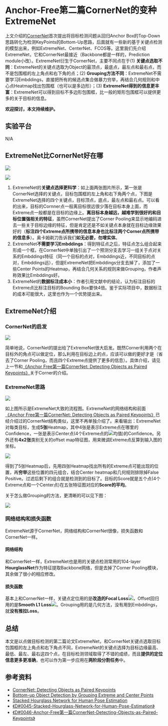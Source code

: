 #                                 Anchor-Free第二篇CornerNet的变种ExtremeNet

上文介绍的[CornerNet](<https://github.com/Captain1986/CaptainBlackboard/blob/master/D%230046-Anchor-Free%E7%AC%AC%E4%B8%80%E7%AF%87CornerNet-Detecting-Objects-as-Paired-Keypoints/D%230046.md>)首次提出将目标检测问题从回归Anchor Box的Top-Down思路转化为检测KeyPoints的Bottom-Up思路，后面就有一些新的基于关键点检测的模型出来，例如ExtremeNet、CenterNet、FCOS等。这里我们先介绍ExtremeNet，它和CornerNet最接近（Backbone都是一样的，Prediction module小改）。ExtremeNet衍生于CornerNet，主要不同点在于(1) **关键点选取不同**：ExtremeNet的关键点选取为Object的最顶点，最底点，最左点和最右点，而不是包围框的左上角点和右下角的点；(2) **Grouping方法不同**：ExtremeNet不需要学习Embddings，直接把所有的候选点集合做暴力穷举，再结合几何规则和中心点Heatmap找出包围框（也可以是多边形）；(3) **ExtremeNet得到的信息更丰富**：ExtremeNet可以得到目标不多边形包围框，比一般的矩形包围框可以提供更多的关于目标的信息。

**欢迎探讨，本文持续维护。**

## 实验平台

N/A

## ExtremeNet比CornerNet好在哪

![](images/575.png)

![](images/580.png)

1. ExtremeNet的**关键点选择更科学**：如上面两张图片所示，第一张是CornerNet选择的关键点，目标包围框的左上角和右下角两个点，下图是ExtremeNet选择的四个关键点，目标顶点，底点，最左点和最右点。可以看的出来，目标的Cornner点一般离目标很远很少落在目标本身上面，而Extreme点一般都是在目标的边缘上。**离目标本身越远，越难学到很好的和目标位置强相关的特征**，虽然CornerNet提出了Corner Pooling来显示地编码进去一些关于目标边缘的特征，但是肯定还是不如关键点本身就在目标边缘效果好的（**标注四个Extreme点所携带的信息本身也比标注两个Corner点所携带的信息多**）。奥卡姆剃刀告诉我们**如无必要，勿增实体**。
2. ExtremeNet**不需要学习Embddings**：得到特征点之后，特征点怎么组合起来形成一个框，在CornerNet中单独引出了一个预测分支去学习一组关于点对关系的Embddings特征（同一个目标的点对，Embddings近，不同目标的点对，Embddings远），但是ExtremeNet把Embddings分支去掉了，添加了一些Center Points的Heatmap，再结合几何关系的规则来做Grouping，作者声称效果比Embddings好。
3. ExtremeNet的**数据标注成本小**：作者引用文献中的结论，认为标注目标的Extreme点比标注目标的Bounding Box要快4倍。鉴于实际项目中，数据标注的成本可能很大，这里也作为一个优势提出来。

## ExtremeNet介绍

### CornerNet的启发

![](images/565.png)

简单地说，CornerNet的提出给了ExtremeNet很大启发。既然Corner利用两个在目标外的角点可以做定位，那么利用在目标边上的点，应该可以做的更好才是（省去了Corner Pooling，而且四个Extreme点提供了更多的信息）。具体介绍，请见上一节和[《Anchor Free第一篇CornerNet: Detecting Objects as Paired Keypoints》](<https://github.com/Captain1986/CaptainBlackboard/blob/master/D%230046-Anchor-Free%E7%AC%AC%E4%B8%80%E7%AF%87CornerNet-Detecting-Objects-as-Paired-Keypoints/D%230046.md>)关于Corner的介绍。

### ExtremeNet思路

![](images/582.png)

如上图所示是ExtremeNet大致的流程图。ExtremeNet的网络结构和前面[《Anchor Free第一篇CornerNet: Detecting Objects as Paired Keypoints》](<https://github.com/Captain1986/CaptainBlackboard/blob/master/D%230046-Anchor-Free%E7%AC%AC%E4%B8%80%E7%AF%87CornerNet-Detecting-Objects-as-Paired-Keypoints/D%230046.md>)已经介绍过的CornerNet结构类似，这里不再单独介绍了。来看输出：ExtremeNet对每类目标，生成**5张**Heatmap，其中4张是表示Extreme点在哪里的Confidence，一张是表示Center点(4个Extreme点的![](images/583.png)均值)的Confidence。另外还有**4x2张**类别无关的offset map特征图，用来微调Extreme点反算到输入图的坐标。

![](images/581.png)

得到了5张Heatmap后，先用四张Heatmap找出所有的Extreme点可能出现的位置，再**穷举**这些位置的四元组合，结合Center heatmap和几何规则排除掉False Positive。过滤后剩下的组合就是检测到的目标了。目标的Score就是五个点(4个Extreme点和一个Center点)在五张特征图对应的**Score的平均**。

关于怎么做Grouping的方法，更清晰的可以见下图：

![](images/584.png)

### 网络结构和损失函数

ExtremeNet源于CornerNet，网络结构和CornerNet很像，损失函数和CornerNet一样。

#### 网络结构

和CornerNet一样，ExtremeNet也是用的关键点检测常用的104-layer **HourglassNet**作为特征提取Backbone网络，但是去掉了Corner Pooling模块，其余做了很小的相应修改。

#### 损失函数

基本上和CornerNet一样，关键点定位用的是**改造的Focal Loss**![](images/585.png)，Offset回归用的是**Smooth L1 Loss**![](images/586.png)。Grouping用的是几何方法，没有用到Embddings，就**没有推拉Loss**。

## 总结

本文是以点做目标检测的第二篇论文ExtremeNet，和CornerNet关键点选取目标包围框的左上角点和右下角点不同，ExtremeNet的关键点选择为目标边缘最高、最低、最左、最右这四个点，在目标检测领域取得了不错的成绩，而且**提供的定位信息更多更准确**，也可以作为第一步应用在**两阶段分割任务**中。

## 参考资料

+ [CornerNet: Detecting Objects as Paired Keypoints](https://arxiv.org/abs/1808.01244)
+ [Bottom-up Object Detection by Grouping Extreme and Center Points](https://arxiv.org/abs/1901.08043)
+ [Stacked Hourglass Network for Human Pose Estimation](https://arxiv.org/abs/1603.06937)
+ [《D#0045-Stacked-Hourglass-Network-for-Human-Pose-Estimation》](https://github.com/Captain1986/CaptainBlackboard/blob/master/D%230045-Stacked-Hourglass-Network-for-Human-Pose-Estimation/D%230045.md)
+ [《D#0046-Anchor-Free第一篇CornerNet-Detecting-Objects-as-Paired-Keypoints》](<https://github.com/Captain1986/CaptainBlackboard/blob/master/D%230046-Anchor-Free%E7%AC%AC%E4%B8%80%E7%AF%87CornerNet-Detecting-Objects-as-Paired-Keypoints/D%230046.md>)
